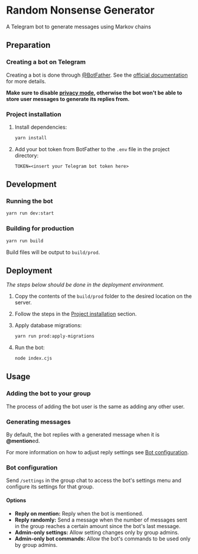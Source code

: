 # Random Nonsense Generator

A Telegram bot to generate messages using Markov chains

## Preparation

### Creating a bot on Telegram

Creating a bot is done through [@BotFather](https://t.me/BotFather). See the [official documentation](https://core.telegram.org/bots/features#creating-a-new-bot) for more details.

**Make sure to disable [privacy mode](https://core.telegram.org/bots/features#privacy-mode), otherwise the bot won't be able to store user messages to generate its replies from.**

### Project installation

1. Install dependencies:

   ```sh
   yarn install
   ```

2. Add your bot token from BotFather to the `.env` file in the project directory:

   ```properties
   TOKEN=<insert your Telegram bot token here>
   ```

## Development

### Running the bot

```sh
yarn run dev:start
```

### Building for production

```sh
yarn run build
```

Build files will be output to `build/prod`.

## Deployment

_The steps below should be done in the deployment environment._

1. Copy the contents of the `build/prod` folder to the desired location on the server.
2. Follow the steps in the [Project installation](#project-installation) section.
3. Apply database migrations:

   ```sh
   yarn run prod:apply-migrations
   ```

4. Run the bot:

   ```sh
   node index.cjs
   ```

## Usage

### Adding the bot to your group

The process of adding the bot user is the same as adding any other user.

### Generating messages

By default, the bot replies with a generated message when it is **@mention**ed.

For more information on how to adjust reply settings see [Bot configuration](#bot-configuration).

### Bot configuration

Send `/settings` in the group chat to access the bot's settings menu and configure its settings for that group.

#### Options

- **Reply on mention:** Reply when the bot is mentioned.
- **Reply randomly:** Send a message when the number of messages sent in the group reaches a certain amount since the bot's last message.
- **Admin-only settings:** Allow setting changes only by group admins.
- **Admin-only bot commands:** Allow the bot's commands to be used only by group admins.
